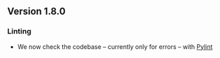 ## Version 1.8.0

### Linting

- We now check the codebase – currently only for errors – with [Pylint](https://github.com/PyCQA/pylint)
